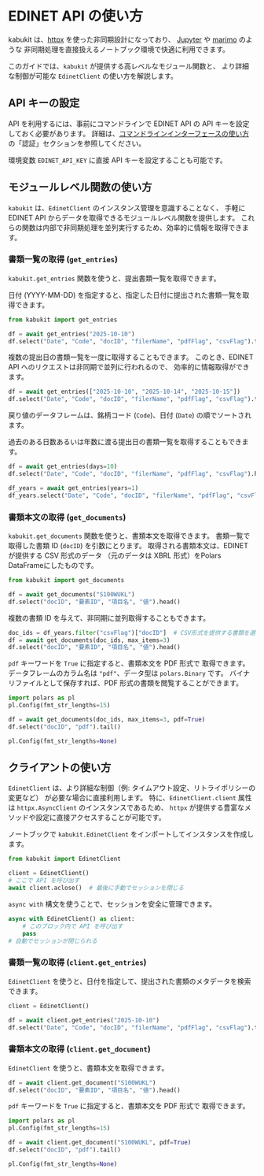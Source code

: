 # EDINET API の使い方

kabukit は、[httpx](https://www.python-httpx.org/) を使った非同期設計になっており、
[Jupyter](https://jupyter.org/) や [marimo](https://marimo.io/) のような
非同期処理を直接扱えるノートブック環境で快適に利用できます。

このガイドでは、`kabukit` が提供する高レベルなモジュール関数と、
より詳細な制御が可能な `EdinetClient` の使い方を解説します。

## API キーの設定

API を利用するには、事前にコマンドラインで EDINET API の API キーを設定しておく必要があります。
詳細は、[コマンドラインインターフェースの使い方](cli.md)の「認証」セクションを参照してください。

環境変数 `EDINET_API_KEY` に直接 API キーを設定することも可能です。

## モジュールレベル関数の使い方

`kabukit` は、`EdinetClient` のインスタンス管理を意識することなく、
手軽に EDINET API からデータを取得できるモジュールレベル関数を提供します。
これらの関数は内部で非同期処理を並列実行するため、効率的に情報を取得できます。

### 書類一覧の取得 (`get_entries`)

`kabukit.get_entries` 関数を使うと、提出書類一覧を取得できます。

日付 (YYYY-MM-DD) を指定すると、指定した日付に提出された書類一覧を取得できます。

```python exec="1" source="material-block"
from kabukit import get_entries

df = await get_entries("2025-10-10")
df.select("Date", "Code", "docID", "filerName", "pdfFlag", "csvFlag").tail()
```

複数の提出日の書類一覧を一度に取得することもできます。
このとき、EDINET API へのリクエストは非同期で並列に行われるので、
効率的に情報取得ができます。

```python exec="1" source="material-block"
df = await get_entries(["2025-10-10", "2025-10-14", "2025-10-15"])
df.select("Date", "Code", "docID", "filerName", "pdfFlag", "csvFlag").tail()
```

戻り値のデータフレームは、銘柄コード (`Code`)、日付 (`Date`) の順でソートされます。

過去のある日数あるいは年数に渡る提出日の書類一覧を取得することもできます。

```python exec="1" source="material-block"
df = await get_entries(days=10)
df.select("Date", "Code", "docID", "filerName", "pdfFlag", "csvFlag").head()
```

```python exec="1" source="material-block"
df_years = await get_entries(years=1)
df_years.select("Date", "Code", "docID", "filerName", "pdfFlag", "csvFlag").head()
```

### 書類本文の取得 (`get_documents`)

`kabukit.get_documents` 関数を使うと、書類本文を取得できます。
書類一覧で取得した書類 ID (`docID`) を引数にとります。
取得される書類本文は、EDINET が提供する CSV 形式のデータ
（元のデータは XBRL 形式）をPolars DataFrameにしたものです。

```python exec="1" source="material-block"
from kabukit import get_documents

df = await get_documents("S100WUKL")
df.select("docID", "要素ID", "項目名", "値").head()
```

複数の書類 ID を与えて、非同期に並列取得することもできます。

```python exec="1" source="material-block"
doc_ids = df_years.filter("csvFlag")["docID"]  # CSV形式を提供する書類を選択
df = await get_documents(doc_ids, max_items=3)
df.select("docID", "要素ID", "項目名", "値").head()
```

`pdf` キーワードを `True` に指定すると、書類本文を PDF 形式で
取得できます。
データフレームのカラム名は `"pdf"`、データ型は `polars.Binary` です。
バイナリファイルとして保存すれば、PDF 形式の書類を閲覧することができます。

```python .md#_
import polars as pl
pl.Config(fmt_str_lengths=15)
```

```python exec="1" source="material-block"
df = await get_documents(doc_ids, max_items=3, pdf=True)
df.select("docID", "pdf").tail()
```

```python .md#_
pl.Config(fmt_str_lengths=None)
```

## クライアントの使い方

`EdinetClient` は、より詳細な制御（例: タイムアウト設定、リトライポリシーの変更など）
が必要な場合に直接利用します。
特に、`EdinetClient.client` 属性は `httpx.AsyncClient` のインスタンスであるため、
`httpx` が提供する豊富なメソッドや設定に直接アクセスすることが可能です。

ノートブックで `kabukit.EdinetClient` をインポートしてインスタンスを作成します。

```python exec="1" source="1"
from kabukit import EdinetClient

client = EdinetClient()
# ここで API を呼び出す
await client.aclose()  # 最後に手動でセッションを閉じる
```

`async with` 構文を使うことで、セッションを安全に管理できます。

```python exec="1" source="1"
async with EdinetClient() as client:
    # このブロック内で API を呼び出す
    pass
# 自動でセッションが閉じられる
```

### 書類一覧の取得 (`client.get_entries`)

`EdinetClient` を使うと、日付を指定して、提出された書類のメタデータを検索できます。

```python .md#_
client = EdinetClient()
```

```python exec="1" source="material-block"
df = await client.get_entries("2025-10-10")
df.select("Date", "Code", "docID", "filerName", "pdfFlag", "csvFlag").tail()
```

### 書類本文の取得 (`client.get_document`)

`EdinetClient` を使うと、書類本文を取得できます。

```python exec="1" source="material-block"
df = await client.get_document("S100WUKL")
df.select("docID", "要素ID", "項目名", "値").head()
```

`pdf` キーワードを `True` に指定すると、書類本文を PDF 形式で
取得できます。

```python .md#_
import polars as pl
pl.Config(fmt_str_lengths=15)
```

```python exec="1" source="material-block"
df = await client.get_document("S100WUKL", pdf=True)
df.select("docID", "pdf").tail()
```

```python .md#_
pl.Config(fmt_str_lengths=None)
```
